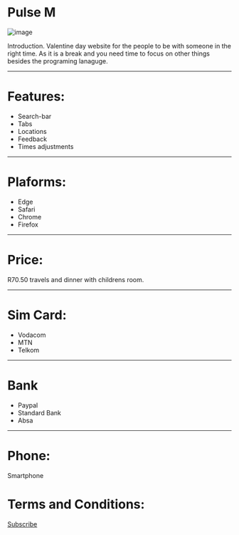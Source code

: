 # Pulse M
![image](https://user-images.githubusercontent.com/75079699/119976760-e2355b00-bfb7-11eb-8430-d45555a69252.png)

Introduction.
Valentine day website for the people to be with someone in the right time. As it is a break and you need time to focus on other things besides the programing lanaguge. 

****

# Features: 
* Search-bar
* Tabs 
* Locations
* Feedback 
* Times adjustments 
****

# Plaforms: 
* Edge 
* Safari
* Chrome
* Firefox
****
# Price:
R70.50 travels and dinner with childrens room. 

****
# Sim Card: 
* Vodacom
* MTN 
* Telkom

*****
# Bank
* Paypal 
* Standard Bank 
* Absa 

*****

# Phone: 
Smartphone

# Terms and Conditions:
<a href = "https://edu.gcfglobal.org/en/"> Subscribe </a>


